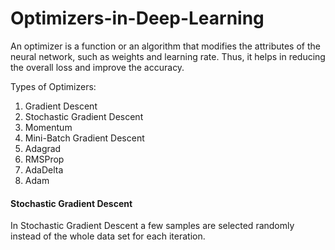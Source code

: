 # Optimizers-in-Deep-Learning
An optimizer is a function or an algorithm that modifies the attributes of the neural network, such as weights and learning rate. Thus, it helps in reducing the overall loss and improve the accuracy.

Types of Optimizers:
<ol>
  <li>Gradient Descent</li>
  <li>Stochastic Gradient Descent</li>
  <li>Momentum</li>
  <li>Mini-Batch Gradient Descent</li>
  <li>Adagrad</li>
  <li>RMSProp</li>
  <li>AdaDelta</li>
  <li>Adam</li>
</ol>

<h4>Stochastic Gradient Descent</h4>
In Stochastic Gradient Descent a few samples are selected randomly instead of the whole data set for each iteration.
